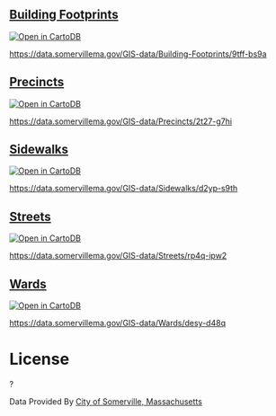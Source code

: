 ## [Building Footprints](building-footprints.geojson)

<a href="http://oneclick.cartodb.com/?file=https://raw.githubusercontent.com/also/somerville-gis/master/building-footprints.geojson"><img src="https://cartodb-libs.global.ssl.fastly.net/open-in-cartodb/button-grey.png" title="Open in CartoDB" /></a>

https://data.somervillema.gov/GIS-data/Building-Footprints/9tff-bs9a

## [Precincts](precincts.geojson)

<a href="http://oneclick.cartodb.com/?file=https://raw.githubusercontent.com/also/somerville-gis/master/precincts.geojson"><img src="https://cartodb-libs.global.ssl.fastly.net/open-in-cartodb/button-grey.png" title="Open in CartoDB" /></a>

https://data.somervillema.gov/GIS-data/Precincts/2t27-g7hi

## [Sidewalks](sidewalks.geojson)

<a href="http://oneclick.cartodb.com/?file=https://raw.githubusercontent.com/also/somerville-gis/master/sidewalks.geojson"><img src="https://cartodb-libs.global.ssl.fastly.net/open-in-cartodb/button-grey.png" title="Open in CartoDB" /></a>

https://data.somervillema.gov/GIS-data/Sidewalks/d2yp-s9th

## [Streets](streets.geojson)

<a href="http://oneclick.cartodb.com/?file=https://raw.githubusercontent.com/also/somerville-gis/master/streets.geojson"><img src="https://cartodb-libs.global.ssl.fastly.net/open-in-cartodb/button-grey.png" title="Open in CartoDB" /></a>

https://data.somervillema.gov/GIS-data/Streets/rp4q-ipw2

## [Wards](wards.geojson)

<a href="http://oneclick.cartodb.com/?file=https://raw.githubusercontent.com/also/somerville-gis/master/wards.geojson"><img src="https://cartodb-libs.global.ssl.fastly.net/open-in-cartodb/button-grey.png" title="Open in CartoDB" /></a>

https://data.somervillema.gov/GIS-data/Wards/desy-d48q

# License

?

Data Provided By [City of Somerville, Massachusetts](http://www.somervillema.gov)
